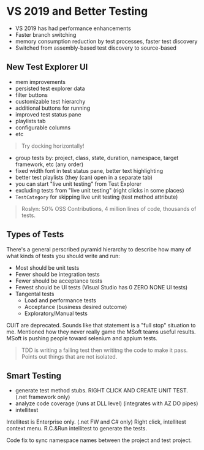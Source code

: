 # VS 2019 and Better Testing

- VS 2019 has had performance enhancements
- Faster branch switching
- memory consumption reduction by test processes, faster test discovery
- Switched from assembly-based test discovery to source-based

## New Test Explorer UI

- mem improvements
- persisted test explorer data
- filter buttons
- customizable test hierarchy
- additional buttons for running
- improved test status pane
- playlists tab
- configurable columns
- etc

> Try docking horizontally!

- group tests by: project, class, state, duration, namespace, target framework, etc (any order)
- fixed width font in test status pane, better text highlighting
- better test playlists (they (can) open in a separate tab)
- you can start "live unit testing" from Test Explorer
- excluding tests from "live unit testing" (right clicks in some places)
- `TestCategory` for skipping live unit testing (test method attribute)

> Roslyn: 50% OSS Contributions, 4 million lines of code, thousands of tests.

## Types of Tests

There's a general perscribed pyramid hierarchy to describe how many of what kinds of tests you should write and run:

- Most should be unit tests
- Fewer should be integration tests
- Fewer should be acceptance tests
- Fewest should be UI tests (Visual Studio has 0 ZERO NONE UI tests)
- Tangental tests
  - Load and performance tests
  - Acceptance (business desired outcome)
  - Exploratory/Manual tests

CUIT are deprecated. Sounds like that statement is a "full stop" situation to me. Mentioned how they never really game the MSoft teams useful results. MSoft is pushing people toward selenium and appium tests.

> TDD is writing a failing test then writitng the code to make it pass. Points out things that are not isolated.

## Smart Testing

- generate test method stubs. RIGHT CLICK AND CREATE UNIT TEST. (.net framework only)
- analyze code coverage (runs at DLL level) (integrates with AZ DO pipes)
- intellitest

Intellitest is Enterprise only. (.net FW and C# only) Right click, intellitest context menu. R.C.&Run intellitest to generate the tests.

Code fix to sync namespace names between the project and test project.
